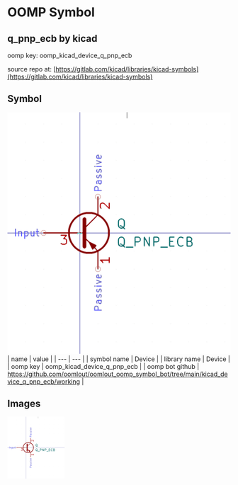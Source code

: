 # OOMP Symbol  
## q_pnp_ecb  by kicad  
  
oomp key: oomp_kicad_device_q_pnp_ecb  
  
source repo at: [https://gitlab.com/kicad/libraries/kicad-symbols](https://gitlab.com/kicad/libraries/kicad-symbols)  
## Symbol  
  
[![working.png](working_600.png)](working.png)  
| name | value | 
| --- | --- | 
| symbol name | Device | 
| library name | Device | 
| oomp key | oomp_kicad_device_q_pnp_ecb | 
| oomp bot github | https://github.com/oomlout/oomlout_oomp_symbol_bot/tree/main/kicad_device_q_pnp_ecb/working | 
## Images  
  
[![working.png](working_140.png)](working.png)  
